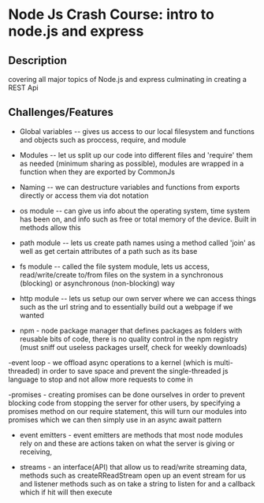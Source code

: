 # Node Js Crash Course: intro to node.js and express

## Description
covering all major topics of Node.js and express culminating in creating a REST Api

## Challenges/Features

- Global variables -- gives us access to our local filesystem and functions and objects such as proccess, require, and module 

- Modules -- let us split up our code into different files and 'require' them as needed (minimum sharing as possible), modules are wrapped in a function when they are exported by CommonJs

- Naming -- we can destructure variables and functions from exports directly or access them via dot notation

- os module -- can give us info about the operating system, time system has been on, and info such as free or total memory of the device. Built in methods allow this

- path module -- lets us create path names using a method called 'join' as well as get certain attributes of a path such as its base

- fs module -- called the file system module, lets us access, read/write/create to/from files on the system in a synchronous (blocking) or asynchronous (non-blocking) way

- http module -- lets us setup our own server where we can access things such as the url string and to essentially build out a webpage if we wanted 

- npm - node package manager that defines packages as folders with reusable bits of code, there is no quality control in the npm registry (must sniff out useless packages urself, check for weekly downloads)

-event loop - we offload async operations to a kernel (which is multi-threaded) in order to save space and prevent the single-threaded js language to stop and not allow more requests to come in

-promises - creating promises can be done ourselves in order to prevent blocking code from stopping the server for other users, by specifying a promises method on our require statement, this will turn our modules into promises which we can then simply use in an async await pattern

- event emitters - event emitters are methods that most node modules rely on and these are actions taken on what the server is giving or receiving,

- streams - an interface(API) that allow us to read/write streaming data, methods such as createRReadStream open up an event stream for us and listener methods such as on take a string to listen for and a callback which if hit will then execute





